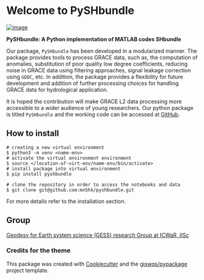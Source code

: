 # Welcome to PySHbundle

[![image](https://img.shields.io/pypi/v/pyshbundle.svg)](https://pypi.python.org/pypi/pyshbundle)


**PySHbundle: A Python implementation of MATLAB codes SHbundle**

Our package, `PySHbundle` has been developed in a modularized manner. The package provides tools to process GRACE data, such as, the computation of anomalies, substitution of poor quality low degree coefficients, reducing noise in GRACE data using filtering approaches, signal leakage correction using `GDDC`, etc. In addition, the package provides a flexibility for future development and addition of further processing choices for handling GRACE data for hydrological application.<br>

It is hoped the contribution will make GRACE L2 data processing more accessible to a wider audience of young researchers. Our python package is titled `PySHbundle` and the working code can be accessed at [GitHub](https://github.com/mn5hk/pyshbundle). <br>


## How to install <br>
```shell
# creating a new virtual environment
$ python3 -m venv <name-env>
# activate the virtual environment environment
$ source </location-of-virt-env/name-env/bin/activate>
# install package into virtual environment
$ pip install pyshbundle

# clone the repository in order to access the notebooks and data
$ git clone git@github.com:mn5hk/pyshbundle.git
```
For more details refer to the installation section.


## Group

[Geodesy for Earth system science (GESS) research Group at ICWaR, IISc](https://ultra-pluto-7f6d1.netlify.app/)





### Credits for the theme

This package was created with [Cookiecutter](https://github.com/cookiecutter/cookiecutter) and the [giswqs/pypackage](https://github.com/giswqs/pypackage) project template.
